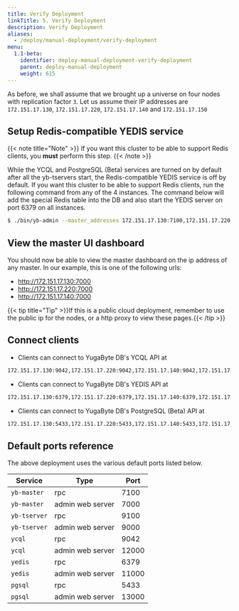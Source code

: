 ```yaml
---
title: Verify Deployment
linkTitle: 5. Verify Deployment
description: Verify Deployment
aliases:
  - /deploy/manual-deployment/verify-deployment
menu:
  1.1-beta:
    identifier: deploy-manual-deployment-verify-deployment
    parent: deploy-manual-deployment
    weight: 615
---
```


As before, we shall assume that we brought up a universe on four nodes with replication factor `3`. Let us assume their IP addresses are `172.151.17.130`, `172.151.17.220`, `172.151.17.140` and `172.151.17.150`


## Setup Redis-compatible YEDIS service

{{< note title="Note" >}}
If you want this cluster to be able to support Redis clients, you **must** perform this step.
{{< /note >}}

While the YCQL and PostgreSQL (Beta) services are turned on by default after all the yb-tservers start, the Redis-compatible YEDIS service is off by default. If you want this cluster to be able to support Redis clients, run the following command from any of the 4 instances. The command below will add the special Redis table into the DB and also start the YEDIS server on port 6379 on all instances.

```{.sh .copy .separator-dollar}
$ ./bin/yb-admin --master_addresses 172.151.17.130:7100,172.151.17.220:7100,172.151.17.140:7100 setup_redis_table
```

## View the master UI dashboard

You should now be able to view the master dashboard on the ip address of any master. In our example, this is one of the following urls:

- http://172.151.17.130:7000
- http://172.151.17.220:7000
- http://172.151.17.140:7000

{{< tip title="Tip" >}}If this is a public cloud deployment, remember to use the public ip for the nodes, or a http proxy to view these pages.{{< /tip >}}<br>

## Connect clients

- Clients can connect to YugaByte DB's YCQL API at
```{.sh .copy}
172.151.17.130:9042,172.151.17.220:9042,172.151.17.140:9042,172.151.17.150:9042
```

- Clients can connect to YugaByte DB's YEDIS API at
```{.sh .copy}
172.151.17.130:6379,172.151.17.220:6379,172.151.17.140:6379,172.151.17.150:6379
```

- Clients can connect to YugaByte DB's PostgreSQL (Beta) API at
```{.sh .copy}
172.151.17.130:5433,172.151.17.220:5433,172.151.17.140:5433,172.151.17.150:5433
```


## Default ports reference

The above deployment uses the various default ports listed below. 

Service | Type | Port 
--------|------| -------
`yb-master` | rpc | 7100
`yb-master` | admin web server | 7000
`yb-tserver` | rpc | 9100
`yb-tserver` | admin web server | 9000
`ycql` | rpc | 9042
`ycql` | admin web server | 12000
`yedis` | rpc | 6379
`yedis` | admin web server | 11000
`pgsql` | rpc | 5433
`pgsql` | admin web server | 13000

